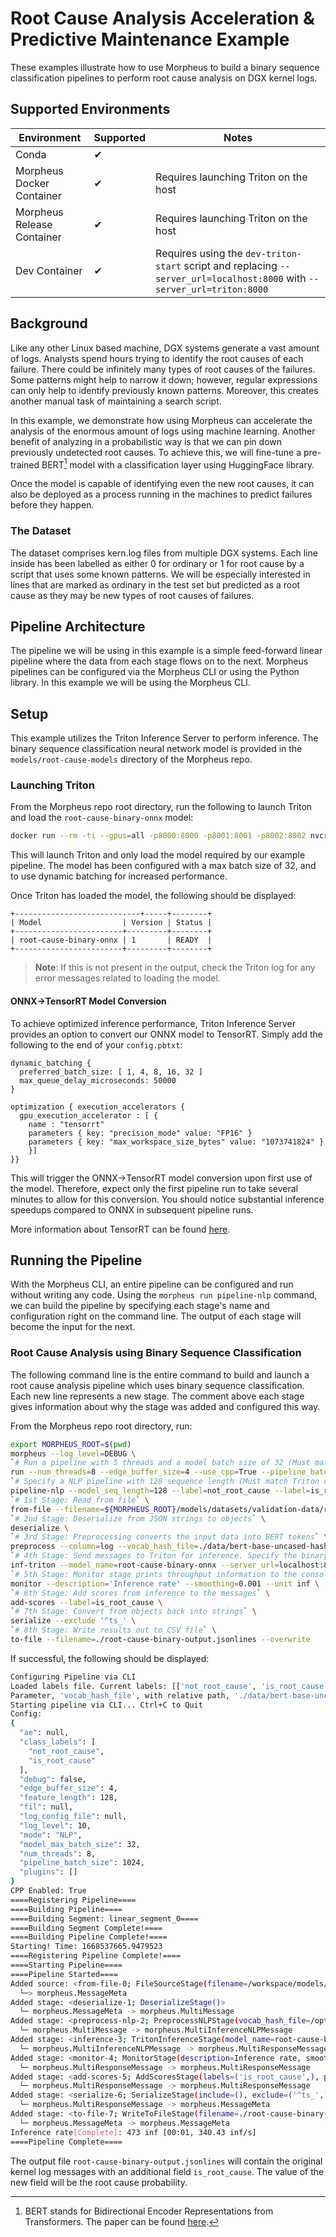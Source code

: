 <!--
SPDX-FileCopyrightText: Copyright (c) 2021-2024, NVIDIA CORPORATION & AFFILIATES. All rights reserved.
SPDX-License-Identifier: Apache-2.0

Licensed under the Apache License, Version 2.0 (the "License");
you may not use this file except in compliance with the License.
You may obtain a copy of the License at

http://www.apache.org/licenses/LICENSE-2.0

Unless required by applicable law or agreed to in writing, software
distributed under the License is distributed on an "AS IS" BASIS,
WITHOUT WARRANTIES OR CONDITIONS OF ANY KIND, either express or implied.
See the License for the specific language governing permissions and
limitations under the License.
-->

# Root Cause Analysis Acceleration & Predictive Maintenance Example

These examples illustrate how to use Morpheus to build a binary sequence classification pipelines to perform root cause analysis on DGX kernel logs.

## Supported Environments
| Environment | Supported | Notes |
|-------------|-----------|-------|
| Conda | ✔ | |
| Morpheus Docker Container | ✔ | Requires launching Triton on the host |
| Morpheus Release Container | ✔ | Requires launching Triton on the host |
| Dev Container | ✔ | Requires using the `dev-triton-start` script and replacing `--server_url=localhost:8000` with `--server_url=triton:8000` |

## Background

Like any other Linux based machine, DGX systems generate a vast amount of logs. Analysts spend hours trying to identify the root causes of each failure. There could be infinitely many types of root causes of the failures. Some patterns might help to narrow it down; however, regular expressions can only help to identify previously known patterns. Moreover, this creates another manual task of maintaining a search script.

In this example, we demonstrate how using Morpheus can accelerate the analysis of the enormous amount of logs using machine learning. Another benefit of analyzing in a probabilistic way is that we can pin down previously undetected root causes. To achieve this, we will fine-tune a pre-trained BERT[^1] model with a classification layer using HuggingFace library.

Once the model is capable of identifying even the new root causes, it can also be deployed as a process running in the machines to predict failures before they happen.

[^1]: BERT stands for Bidirectional Encoder Representations from Transformers. The paper can be found [here](https://arxiv.org/pdf/1810.04805.pdf).

### The Dataset

The dataset comprises kern.log files from multiple DGX systems. Each line inside has been labelled as either 0 for ordinary or 1 for root cause by a script that uses some known patterns. We will be especially interested in lines that are marked as ordinary in the test set but predicted as a root cause as they may be new types of root causes of failures.

## Pipeline Architecture

The pipeline we will be using in this example is a simple feed-forward linear pipeline where the data from each stage flows on to the next. Morpheus pipelines can be configured via the Morpheus CLI or using the Python library. In this example we will be using the Morpheus CLI.

## Setup

This example utilizes the Triton Inference Server to perform inference. The binary sequence classification neural network model is provided in the `models/root-cause-models` directory of the Morpheus repo.

### Launching Triton

From the Morpheus repo root directory, run the following to launch Triton and load the `root-cause-binary-onnx` model:

```bash
docker run --rm -ti --gpus=all -p8000:8000 -p8001:8001 -p8002:8002 nvcr.io/nvidia/morpheus/morpheus-tritonserver-models:24.10 tritonserver --model-repository=/models/triton-model-repo --exit-on-error=false --model-control-mode=explicit --load-model root-cause-binary-onnx
```

This will launch Triton and only load the model required by our example pipeline. The model has been configured with a max batch size of 32, and to use dynamic batching for increased performance.

Once Triton has loaded the model, the following should be displayed:

```
+----------------------------+-----+--------+
| Model                  | Version | Status |
+------------------------+---------+--------+
| root-cause-binary-onnx | 1       | READY  |
+------------------------+---------+--------+

```
> **Note**: If this is not present in the output, check the Triton log for any error messages related to loading the model.

#### ONNX->TensorRT Model Conversion

To achieve optimized inference performance, Triton Inference Server provides an option to convert our ONNX model to TensorRT. Simply add the following to the end of your `config.pbtxt`:
```
dynamic_batching {
  preferred_batch_size: [ 1, 4, 8, 16, 32 ]
  max_queue_delay_microseconds: 50000
}

optimization { execution_accelerators {
  gpu_execution_accelerator : [ {
    name : "tensorrt"
    parameters { key: "precision_mode" value: "FP16" }
    parameters { key: "max_workspace_size_bytes" value: "1073741824" }
    }]
}}
```
This will trigger the ONNX->TensorRT model conversion upon first use of the model. Therefore, expect only the first pipeline run to take several minutes to allow for this conversion. You should notice substantial inference speedups compared to ONNX in subsequent pipeline runs.

More information about TensorRT can be found [here](https://developer.nvidia.com/tensorrt).

## Running the Pipeline

With the Morpheus CLI, an entire pipeline can be configured and run without writing any code. Using the `morpheus run pipeline-nlp` command, we can build the pipeline by specifying each stage's name and configuration right on the command line. The output of each stage will become the input for the next.

### Root Cause Analysis using Binary Sequence Classification

The following command line is the entire command to build and launch a root cause analysis pipeline which uses binary sequence classification. Each new line represents a new stage. The comment above each stage gives information about why the stage was added and configured this way.

From the Morpheus repo root directory, run:

```bash
export MORPHEUS_ROOT=$(pwd)
morpheus --log_level=DEBUG \
`# Run a pipeline with 5 threads and a model batch size of 32 (Must match Triton config)` \
run --num_threads=8 --edge_buffer_size=4 --use_cpp=True --pipeline_batch_size=1024 --model_max_batch_size=32 \
`# Specify a NLP pipeline with 128 sequence length (Must match Triton config)` \
pipeline-nlp --model_seq_length=128 --label=not_root_cause --label=is_root_cause \
`# 1st Stage: Read from file` \
from-file --filename=${MORPHEUS_ROOT}/models/datasets/validation-data/root-cause-validation-data-input.jsonlines \
`# 2nd Stage: Deserialize from JSON strings to objects` \
deserialize \
`# 3rd Stage: Preprocessing converts the input data into BERT tokens` \
preprocess --column=log --vocab_hash_file=./data/bert-base-uncased-hash.txt --truncation=True --do_lower_case=True --add_special_tokens=False \
`# 4th Stage: Send messages to Triton for inference. Specify the binary model loaded in Setup` \
inf-triton --model_name=root-cause-binary-onnx --server_url=localhost:8000 --force_convert_inputs=True \
`# 5th Stage: Monitor stage prints throughput information to the console` \
monitor --description='Inference rate' --smoothing=0.001 --unit inf \
`# 6th Stage: Add scores from inference to the messages` \
add-scores --label=is_root_cause \
`# 7th Stage: Convert from objects back into strings` \
serialize --exclude '^ts_' \
`# 8th Stage: Write results out to CSV file` \
to-file --filename=./root-cause-binary-output.jsonlines --overwrite
```

If successful, the following should be displayed:

```bash
Configuring Pipeline via CLI
Loaded labels file. Current labels: [['not_root_cause', 'is_root_cause']]
Parameter, 'vocab_hash_file', with relative path, './data/bert-base-uncased-hash.txt', does not exist. Using package relative location: '/opt/conda/envs/morpheus/lib/python3.8/site-packages/morpheus/./data/bert-base-uncased-hash.txt'
Starting pipeline via CLI... Ctrl+C to Quit
Config:
{
  "ae": null,
  "class_labels": [
    "not_root_cause",
    "is_root_cause"
  ],
  "debug": false,
  "edge_buffer_size": 4,
  "feature_length": 128,
  "fil": null,
  "log_config_file": null,
  "log_level": 10,
  "mode": "NLP",
  "model_max_batch_size": 32,
  "num_threads": 8,
  "pipeline_batch_size": 1024,
  "plugins": []
}
CPP Enabled: True
====Registering Pipeline====
====Building Pipeline====
====Building Segment: linear_segment_0====
====Building Segment Complete!====
====Building Pipeline Complete!====
Starting! Time: 1668537665.9479523
====Registering Pipeline Complete!====
====Starting Pipeline====
====Pipeline Started====
Added source: <from-file-0; FileSourceStage(filename=/workspace/models/datasets/validation-data/root-cause-validation-data-input.jsonlines, iterative=False, file_type=FileTypes.Auto, repeat=1, filter_null=True)>
  └─> morpheus.MessageMeta
Added stage: <deserialize-1; DeserializeStage()>
  └─ morpheus.MessageMeta -> morpheus.MultiMessage
Added stage: <preprocess-nlp-2; PreprocessNLPStage(vocab_hash_file=/opt/conda/envs/morpheus/lib/python3.8/site-packages/morpheus/data/bert-base-uncased-hash.txt, truncation=True, do_lower_case=True, add_special_tokens=False, stride=-1, column=log)>
  └─ morpheus.MultiMessage -> morpheus.MultiInferenceNLPMessage
Added stage: <inference-3; TritonInferenceStage(model_name=root-cause-binary-onnx, server_url=localhost:8001, force_convert_inputs=True, use_shared_memory=False)>
  └─ morpheus.MultiInferenceNLPMessage -> morpheus.MultiResponseMessage
Added stage: <monitor-4; MonitorStage(description=Inference rate, smoothing=0.001, unit=inf, delayed_start=False, determine_count_fn=None)>
  └─ morpheus.MultiResponseMessage -> morpheus.MultiResponseMessage
Added stage: <add-scores-5; AddScoresStage(labels=('is_root_cause',), prefix=)>
  └─ morpheus.MultiResponseMessage -> morpheus.MultiResponseMessage
Added stage: <serialize-6; SerializeStage(include=(), exclude=('^ts_',), fixed_columns=True)>
  └─ morpheus.MultiResponseMessage -> morpheus.MessageMeta
Added stage: <to-file-7; WriteToFileStage(filename=./root-cause-binary-output.jsonlines, overwrite=True, file_type=FileTypes.Auto, include_index_col=True)>
  └─ morpheus.MessageMeta -> morpheus.MessageMeta
Inference rate[Complete]: 473 inf [00:01, 340.43 inf/s]
====Pipeline Complete====
```

The output file `root-cause-binary-output.jsonlines` will contain the original kernel log messages with an additional field `is_root_cause`. The value of the new field will be the root cause probability.
